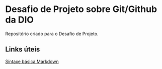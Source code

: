 # Desafio de Projeto sobre Git/Github da DIO
Repositório criado para o Desafio de Projeto.

## Links úteis
[Síntaxe básica Markdown](https://www.markdownguide.org/basic-syntax/)

